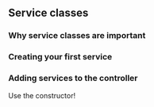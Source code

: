 ## Service classes

### Why service classes are important

### Creating your first service

### Adding services to the controller

Use the constructor!

